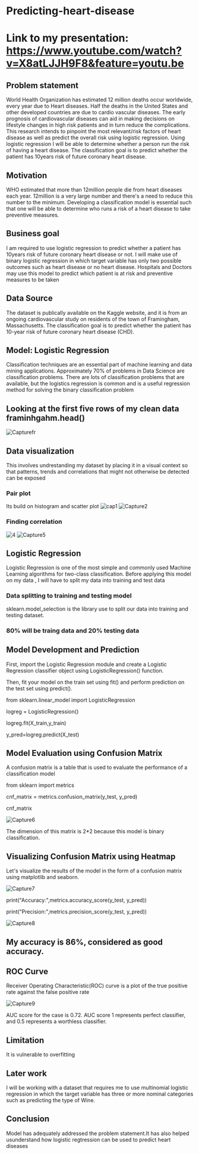 # Predicting-heart-disease
# Link to my presentation: https://www.youtube.com/watch?v=X8atLJJH9F8&feature=youtu.be
## Problem statement
World Health Organization has estimated 12 million deaths occur worldwide, every year due to Heart diseases. Half the deaths in the United States and other developed countries are due to cardio vascular diseases. The early prognosis of cardiovascular diseases can aid in making decisions on lifestyle changes in high risk patients and in turn reduce the complications. This research intends to pinpoint the most relevant/risk factors of heart disease as well as predict the overall risk using logistic regression. Using logistic regression I will be able to determine whether a person run the risk of having a heart disease. The classification goal is to predict whether the patient has 10years risk of future coronary heart disease.
## Motivation
WHO estimated that more than 12million people die from heart diseases each year. 12million is a very large number and there's a need to reduce this number to the minimum. Developing a classification model is essential such that one will be able to determine who runs a risk of a heart disease to take preventive measures. 
## Business goal
I am required to use logistic regression to predict whether a patient has 10years risk of future coronary heart disease or not. I will make use of binary logistic regression in which target variable has only two possible outcomes such as heart disease or no heart disease. Hospitals and Doctors may use this model to predict which patient is at risk and preventive measures to be taken
## Data Source
The dataset is publically available on the Kaggle website, and it is from an ongoing cardiovascular study on residents of the town of Framingham, Massachusetts. The classification goal is to predict whether the patient has 10-year risk of future coronary heart disease (CHD).
## Model: Logistic Regression
Classification techniques are an essential part of machine learning and data mining applications. Approximately 70% of problems in Data Science are classification problems. There are lots of classification problems that are available, but the logistics regression is common and is a useful regression method for solving the binary classification problem

## Looking at the first five rows of my clean data framinhgahm.head()

![Capturefr](https://user-images.githubusercontent.com/63025220/95895835-4c66fb80-0d59-11eb-829b-d89ef838cba9.PNG)

## Data visualization
This involves undrestanding my dataset by placing it in a visual context so that patterns, trends and  correlations that might not otherwise be detected can be exposed

### Pair plot
Its build on histogram and scatter plot
![cap1](https://user-images.githubusercontent.com/63025220/95897584-c9937000-0d5b-11eb-996b-e62304d84962.PNG)
![Capture2](https://user-images.githubusercontent.com/63025220/95897639-ddd76d00-0d5b-11eb-9b49-7326da3cb93a.PNG)

### Finding correlation

![4](https://user-images.githubusercontent.com/63025220/95898329-dfedfb80-0d5c-11eb-8e3a-185e13bc874e.PNG)
  ![Capture5](https://user-images.githubusercontent.com/63025220/95898368-ef6d4480-0d5c-11eb-9742-00ae5996cc92.PNG)

## Logistic Regression
Logistic Regression is one of the most simple and commonly used Machine Learning algorithms for two-class classification.
Before applying this model on my data , I will have to split my data into training and test data

### Data splitting to training and testing model
sklearn.model_selection is the library use to split our data into training and testing dataset.

### 80% will be traing data and 20% testing data

## Model Development and Prediction
First, import the Logistic Regression module and create a Logistic Regression classifier object using LogisticRegression() function.

Then, fit your model on the train set using fit() and perform prediction on the test set using predict().

from sklearn.linear_model import LogisticRegression

logreg = LogisticRegression()

logreg.fit(X_train,y_train)

y_pred=logreg.predict(X_test)

## Model Evaluation using Confusion Matrix
A confusion matrix is a table that is used to evaluate the performance of a classification model

from sklearn import metrics

cnf_matrix = metrics.confusion_matrix(y_test, y_pred)

cnf_matrix

![Capture6](https://user-images.githubusercontent.com/63025220/95900242-9a7efd80-0d5f-11eb-92d6-7d5f5c0617df.PNG)

The dimension of this matrix is 2*2 because this model is binary classification.

## Visualizing Confusion Matrix using Heatmap

Let's visualize the results of the model in the form of a confusion matrix using matplotlib and seaborn.

![Capture7](https://user-images.githubusercontent.com/63025220/95901001-afa85c00-0d60-11eb-8181-c3e69365270d.PNG)

print("Accuracy:",metrics.accuracy_score(y_test, y_pred))

print("Precision:",metrics.precision_score(y_test, y_pred))


![Capture8](https://user-images.githubusercontent.com/63025220/95901217-00b85000-0d61-11eb-8f51-9897fa54ca83.PNG)

## My accuracy is 86%, considered as good accuracy.

## ROC Curve
Receiver Operating Characteristic(ROC) curve is a plot of the true positive rate against the false positive rate

![Capture9](https://user-images.githubusercontent.com/63025220/95901724-c1d6ca00-0d61-11eb-8bc1-0d181d693715.PNG)

AUC score for the case is 0.72. AUC score 1 represents perfect classifier, and 0.5 represents a worthless classifier.

## Limitation

It is vulnerable to overfitting

## Later work
I will be working with a dataset that requires me to use multinomial logistic regression in which the target variable has three or more nominal categories such as predicting the type of Wine.
## Conclusion
Model has adequately addressed the problem statement.It has also helped usunderstand how logistic regtression can be used to predict heart diseases

